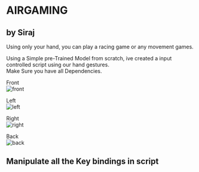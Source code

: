 # AIRGAMING
## by Siraj
Using only your hand, you can play a racing game or any movement games. <br/>


Using a Simple pre-Trained Model from scratch, ive created a input controlled script using our hand gestures.<br/>
Make Sure you have all Dependencies. <br/>

Front<br/>
![front](https://user-images.githubusercontent.com/33369364/122674280-08829b00-d1f2-11eb-89c7-d5c065726528.png)

Left <br/>
![left](https://user-images.githubusercontent.com/33369364/122674289-16382080-d1f2-11eb-8278-63a086179d99.png)


Right<br/>
![right](https://user-images.githubusercontent.com/33369364/122674293-19cba780-d1f2-11eb-9a17-4633bcb9ec1e.png)

Back<br/>
![back](https://user-images.githubusercontent.com/33369364/122674295-1c2e0180-d1f2-11eb-839d-cf01c630bc36.png)
## Manipulate all the Key bindings in script

